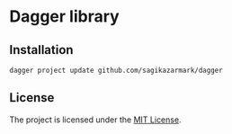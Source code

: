 # Dagger library


## Installation

```shell
dagger project update github.com/sagikazarmark/dagger
```


## License

The project is licensed under the [MIT License](LICENSE).
